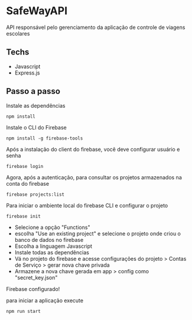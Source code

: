 # SafeWayAPI

API responsável pelo gerenciamento da aplicação de controle de viagens escolares

## Techs

- Javascript
- Express.js


## Passo a passo

Instale as dependências
~~~shell
npm install
~~~

Instale o CLI do Firebase
~~~shell
npm install -g firebase-tools
~~~

Após a instalação do client do firebase, você deve configurar usuário e senha
~~~shell
firebase login
~~~

Agora, após a autenticação, para consultar os projetos armazenados na conta do firebase
~~~shell
firebase projects:list
~~~

Para iniciar o ambiente local do firebase CLI e configurar o projeto
~~~shell
firebase init
~~~

- Selecione a opção "Functions"
- escolha "Use an existing project" e selecione o projeto onde criou o banco de dados no firebase
- Escolha a linguagem Javascript
- Instale todas as dependências
- Vá no projeto do firebase e acesse configurações do projeto > Contas de Serviço > gerar nova chave privada
- Armazene a nova chave gerada em app > config como "secret_key.json"

Firebase configurado!

para iniciar a aplicação execute
~~~shell
npm run start
~~~